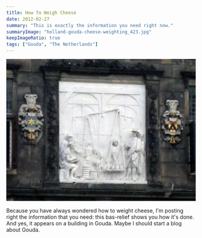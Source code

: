 ```yaml
---
title: How To Weigh Cheese
date: 2012-02-27
summary: "This is exactly the information you need right now."
summaryImage: "holland-gouda-cheese-weighting_423.jpg"
keepImageRatio: true
tags: ["Gouda", "The Netherlands"]
---
```


![](holland-gouda-cheese-weighting_423.jpg)

Because you have always wondered how to weight cheese, I'm posting right the information that you need: this bas-relief shows you how it's done. And yes, it appears on a building in Gouda. Maybe I should start a blog about Gouda.


